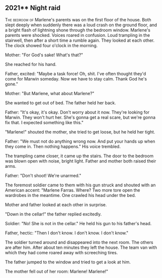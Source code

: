 
## **2021**** Night raid

<span style="font-variant:small-caps;">The bedroom of </span> Marlene's parents was on the first floor of the house.
Both slept deeply when suddenly there was a loud crash on the ground floor, and a bright flash of lightning shone through the bedroom window.
Marlene's parents were shocked.
Voices roared in confusion.
Loud trampling in the stairwell, then after a short time a rumble again.
They looked at each other.
The clock showed four o'clock in the morning.

Mother: "For God's sake! What's that?"

She reached for his hand.

Father, excited: "Maybe a task force!
Oh, shit.
I've often thought they'd come for Marwin someday.
Now we have to stay calm.
Thank God he's gone."

Mother: "But Marlene, what about Marlene?"

She wanted to get out of bed.
The father held her back.

Father: "It's okay, it's okay.
Don't worry about it now.
They're looking for Marwin.
They won't hurt her.
She's gonna get a real scare, but we're gonna fix that.
I expected something like this."

"Marlene!" shouted the mother, she tried to get loose, but he held her tight.

Father: "We must not do anything wrong now.
And put your hands up when they come in.
Then nothing happens."
His voice trembled.

The trampling came closer, it came up the stairs.
The door to the bedroom was blown open with noise, bright light.
Father and mother both raised their arms.

Father: "Don't shoot! We're unarmed."

The foremost soldier came to them with his gun struck and shouted with an American accent: "Marlene Farras.
Where? Two more tore open the wardrobes in the meantime.
One crawled his head under the bed.

Mother and father looked at each other in surprise.

"Down in the cellar!" the father replied excitedly.

Soldier: "No! She is not in the cellar." He held his gun to his father's head.

Father, hectic: "Then I don't know.
I don't know.
I don't know."

The soldier turned around and disappeared into the next room.
The others are after him.
After about ten minutes they left the house.
The team van with which they had come roared away with screeching tires.

The father jumped to the window and tried to get a look at him.

The mother fell out of her room: Marlene! Marlene!"

